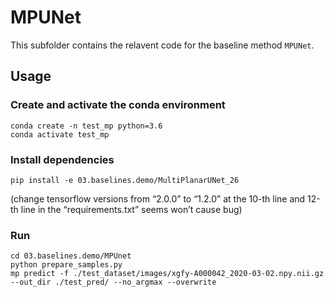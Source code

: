 # MPUNet
This subfolder contains the relavent code for the baseline method `MPUNet`.

## Usage
### Create and activate the conda environment
```
conda create -n test_mp python=3.6
conda activate test_mp
```
### Install dependencies
```
pip install -e 03.baselines.demo/MultiPlanarUNet_26
```
(change tensorflow versions from “2.0.0” to “1.2.0” at the 10-th line and 12-th line in the “requirements.txt” seems won’t cause bug)

### Run
```
cd 03.baselines.demo/MPUnet
python prepare_samples.py
mp predict -f ./test_dataset/images/xgfy-A000042_2020-03-02.npy.nii.gz --out_dir ./test_pred/ --no_argmax --overwrite
```
